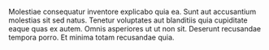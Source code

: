 Molestiae consequatur inventore explicabo quia ea. Sunt aut accusantium molestias sit sed natus. Tenetur voluptates aut blanditiis quia cupiditate eaque quas ex autem. Omnis asperiores ut ut non sit. Deserunt recusandae tempora porro. Et minima totam recusandae quia.